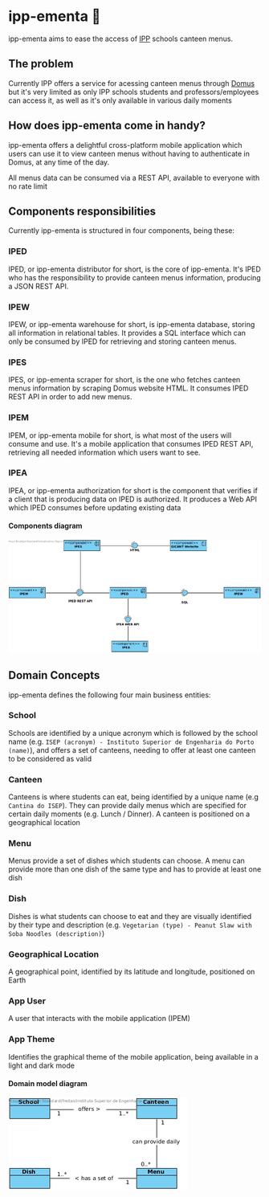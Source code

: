 # ipp-ementa 🍕

ipp-ementa aims to ease the access of [IPP](https://www.ipp.pt/) schools canteen menus.

## The problem
Currently IPP offers a service for acessing canteen menus through [Domus](https://domus.ipp.pt) but it's very limited as only IPP schools students and professors/employees can access it, as well as it's only available in various daily moments

## How does ipp-ementa come in handy? 
ipp-ementa offers a delightful cross-platform mobile application which users can use it to view canteen menus without having to authenticate in Domus, at any time of the day.

All menus data can be consumed via a REST API, available to everyone with no rate limit

## Components responsibilities

Currently ipp-ementa is structured in four components, being these:

### IPED

IPED, or ipp-ementa distributor for short, is the core of ipp-ementa. It's IPED who has the responsibility to provide canteen menus information, producing a JSON REST API.

### IPEW

IPEW, or ipp-ementa warehouse for short, is ipp-ementa database, storing all information in relational tables. It provides a SQL interface which can only be consumed by IPED for retrieving and storing canteen menus.

### IPES

IPES, or ipp-ementa scraper for short, is the one who fetches canteen menus information by scraping Domus website HTML. It consumes IPED REST API in order to add new menus.

### IPEM

IPEM, or ipp-ementa mobile for short, is what most of the users will consume and use. It's a mobile application that consumes IPED REST API, retrieving all needed information which users want to see.

### IPEA

IPEA, or ipp-ementa authorization for short is the component that verifies if a client that is producing data on IPED is authorized. It produces a Web API which IPED consumes before updating existing data


#### Components diagram

![SYSTEM_ARCHITECTURE_COMPONENTS_DIAGRAM](documentation/system_architecture/IPP-EMENTA_COMPONENTS_DIAGRAM.jpg)


## Domain Concepts 

ipp-ementa defines the following four main business entities:

### School

Schools are identified by a unique acronym which is followed by the school name (e.g. `ISEP (acronym) - Instituto Superior de Engenharia do Porto (name)`), and offers a set of canteens, needing to offer at least one canteen to be considered as valid

### Canteen

Canteens is where students can eat, being identified by a unique name (e.g `Cantina do ISEP`). They can provide daily menus which are specified for certain daily moments (e.g. Lunch / Dinner). A canteen is positioned on a geographical location

### Menu

Menus provide a set of dishes which students can choose. A menu can provide more than one dish of the same type and has to provide at least one dish

### Dish

Dishes is what students can choose to eat and they are visually identified by their type and description (e.g. `Vegetarian (type) - Peanut Slaw with Soba Noodles (description)`)

### Geographical Location

A geographical point, identified by its latitude and longitude, positioned on Earth

### App User

A user that interacts with the mobile application (IPEM)

### App Theme

Identifies the graphical theme of the mobile application, being available in a light and dark mode


#### Domain model diagram

![DOMAIN_MODEL_DIAGRAM](documentation/domain_model/IPP-EMENTA_DOMAIN_MODEL_DIAGRAM.jpg)